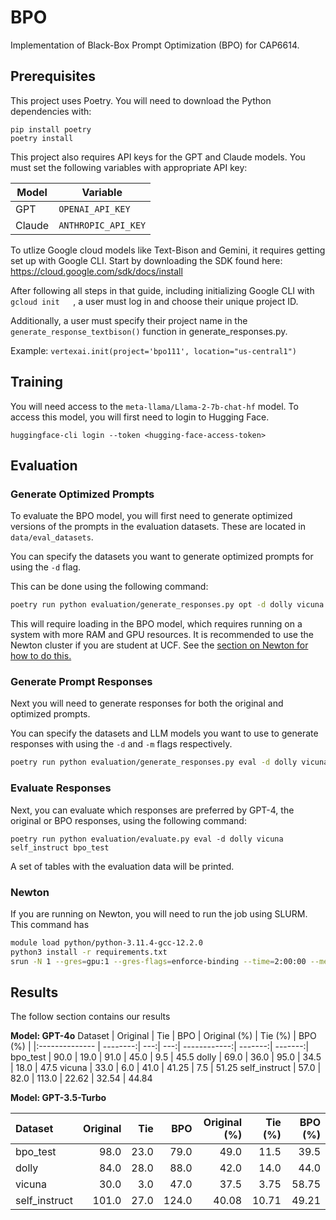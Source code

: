 # BPO

Implementation of Black-Box Prompt Optimization (BPO) for CAP6614.

## Prerequisites

This project uses Poetry. You will need to download the Python dependencies with:

```
pip install poetry
poetry install
```

This project also requires API keys for the GPT and Claude models. You must set the following variables with appropriate API key:

| Model | Variable |
| ----- | -------- |
| GPT | `OPENAI_API_KEY` |
| Claude| `ANTHROPIC_API_KEY` |

To utlize Google cloud models like Text-Bison and Gemini, it requires getting set up with Google CLI. Start by downloading the SDK found here: https://cloud.google.com/sdk/docs/install

After following all steps in that guide, including initializing Google CLI with ``` gcloud init    ```, a user must log in and choose their unique project ID.

Additionally, a user must specify their project name in the ```generate_response_textbison()``` function in generate_responses.py.

Example:
```vertexai.init(project='bpo111', location="us-central1")```

## Training

You will need access to the `meta-llama/Llama-2-7b-chat-hf` model. 
To access this model, you will first need to login to Hugging Face.

```
huggingface-cli login --token <hugging-face-access-token>
```

## Evaluation

### Generate Optimized Prompts

To evaluate the BPO model, you will first need to generate optimized versions of the prompts in the evaluation datasets. These are located in `data/eval_datasets`.

You can specify the datasets you want to generate optimized prompts for using the `-d` flag.

This can be done using the following command:

```bash
poetry run python evaluation/generate_responses.py opt -d dolly vicuna self_instruct bpo_test
```

This will require loading in the BPO model, which requires running on a system with more RAM and GPU resources. It is recommended to use the Newton cluster if you are student at UCF. See the [section on Newton for how to do this.](#newton)

### Generate Prompt Responses

Next you will need to generate responses for both the original and optimized prompts.

You can specify the datasets and LLM models you want to use to generate responses with using the `-d` and `-m` flags respectively.

```bash
poetry run python evaluation/generate_responses.py eval -d dolly vicuna self_instruct bpo_test
```

### Evaluate Responses

Next, you can evaluate which responses are preferred by GPT-4, the original or BPO responses, using the following command:

```
poetry run python evaluation/evaluate.py eval -d dolly vicuna self_instruct bpo_test
```

A set of tables with the evaluation data will be printed.

### Newton

If you are running on Newton, you will need to run the job using SLURM. This command has 

```bash
module load python/python-3.11.4-gcc-12.2.0
python3 install -r requirements.txt
srun -N 1 --gres=gpu:1 --gres-flags=enforce-binding --time=2:00:00 --mem=70G --constraint="gpu32|gpu80" python3 evaluation/generate_responses.py opt -d dolly vicuna self_instruct bpo_test
```

## Results

The follow section contains our results

**Model: GPT-4o**
Dataset        | Original | Tie | BPO | Original (%) | Tie (%) | BPO (%) |
|:-------------- | --------:| ---:| ---:| ------------:| -------:| -------:|
bpo_test       | 90.0  | 19.0  | 91.0  |   45.0  |  9.5  |  45.5
dolly          | 69.0  | 36.0  | 95.0  |   34.5  |  18.0 |  47.5
vicuna         | 33.0  | 6.0   | 41.0  |  41.25  |  7.5  | 51.25
self_instruct  | 57.0  | 82.0  | 113.0 |  22.62  | 32.54 | 44.84

**Model: GPT-3.5-Turbo**


Dataset        | Original | Tie | BPO | Original (%) | Tie (%) | BPO (%) |
|:-------------- | --------:| ---:| ---:| ------------:| -------:| -------:|
bpo_test       | 98.0  | 23.0  | 79.0  | 49.0 | 11.5 | 39.5
dolly          | 84.0  | 28.0  | 88.0  | 42.0 | 14.0 | 44.0
vicuna         | 30.0  |  3.0  | 47.0  | 37.5 | 3.75 | 58.75
self_instruct  | 101.0 | 27.0  | 124.0 | 40.08| 10.71| 49.21


